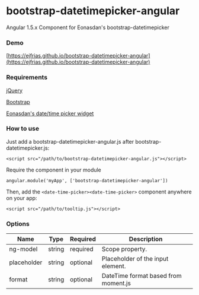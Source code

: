 # bootstrap-datetimepicker-angular
Angular 1.5.x Component for Eonasdan's bootstrap-datetimepicker


### Demo
[https://ejfrias.github.io/bootstrap-datetimepicker-angular](https://ejfrias.github.io/bootstrap-datetimepicker-angular)


### Requirements
[jQuery](https://jquery.com)

[Bootstrap](https://github.com/twbs/bootstrap)

[Eonasdan's date/time picker widget](https://github.com/Eonasdan/bootstrap-datetimepicker)


### How to use
Just add a bootstrap-datetimepicker-angular.js after bootstrap-datetimepicker.js:
```
<script src="/path/to/bootstrap-datetimepicker-angular.js"></script>
```

Require the component in your module
```
angular.module('myApp', ['bootstrap-datetimepicker-angular'])
```

Then, add the `<date-time-picker><date-time-picker>` component anywhere on your app:
```
<script src="/path/to/tooltip.js"></script>
```


### Options

Name | Type | Required | Description
---- | ---- | ------- | -----------
ng-model | string | required | Scope property.
placeholder | string | optional | Placeholder of the input element.
format | string | optional | DateTime format based from moment.js

